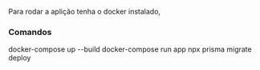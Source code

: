 Para rodar a aplição tenha o docker instalado,

### Comandos
docker-compose up --build
docker-compose run app npx prisma migrate deploy
